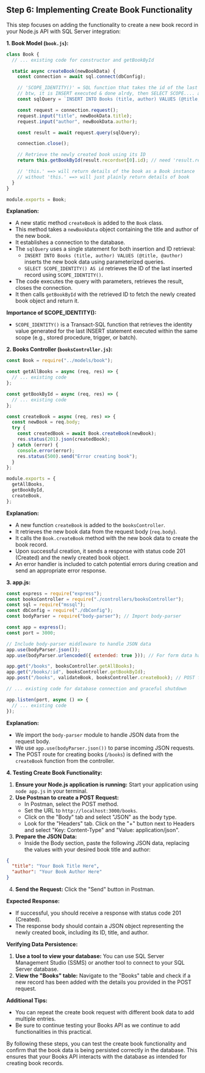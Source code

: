 ## Step 6: Implementing Create Book Functionality

This step focuses on adding the functionality to create a new book record in your Node.js API with SQL Server integration:

**1. Book Model (`book.js`):**

```javascript
class Book {
  // ... existing code for constructor and getBookById

  static async createBook(newBookData) {  
    const connection = await sql.connect(dbConfig);

    // 'SCOPE_IDENTITY()' = SQL function that takes the id of the last thing it made. That is why we choose to take it as id. 
    // btw, it is INSERT executed & done alrdy, then SELECT SCOPE.... as id.
    const sqlQuery = `INSERT INTO Books (title, author) VALUES (@title, @author); SELECT SCOPE_IDENTITY() AS id;`; 

    const request = connection.request();
    request.input("title", newBookData.title);
    request.input("author", newBookData.author);

    const result = await request.query(sqlQuery);

    connection.close();

    // Retrieve the newly created book using its ID
    return this.getBookById(result.recordset[0].id); // need 'result.recordset[0].id' & not just id is bc of assitional safety, in case got some error where SQL is wrong or smt... but if you want to use just 'id', also works fine.

    // 'this.' ==> will return details of the book as a Book instance
    // without 'this.' ==> will just plainly return details of book
  }
}

module.exports = Book;
```

**Explanation:**

- A new static method `createBook` is added to the `Book` class.
- This method takes a `newBookData` object containing the title and author of the new book.
- It establishes a connection to the database.
- The `sqlQuery` uses a single statement for both insertion and ID retrieval:
  - `INSERT INTO Books (title, author) VALUES (@title, @author)` inserts the new book data using parameterized queries.
  - `SELECT SCOPE_IDENTITY() AS id` retrieves the ID of the last inserted record using `SCOPE_IDENTITY()`.
- The code executes the query with parameters, retrieves the result, closes the connection.
- It then calls `getBookById` with the retrieved ID to fetch the newly created book object and return it.

**Importance of SCOPE_IDENTITY():**

- `SCOPE_IDENTITY()` is a Transact-SQL function that retrieves the identity value generated for the last INSERT statement executed within the same scope (e.g., stored procedure, trigger, or batch).

**2. Books Controller (`booksController.js`):**

```javascript
const Book = require("../models/book");

const getAllBooks = async (req, res) => {
  // ... existing code
};

const getBookById = async (req, res) => {
  // ... existing code
};

const createBook = async (req, res) => {
  const newBook = req.body;
  try {
    const createdBook = await Book.createBook(newBook);
    res.status(201).json(createdBook);
  } catch (error) {
    console.error(error);
    res.status(500).send("Error creating book");
  }
};

module.exports = {
  getAllBooks,
  getBookById,
  createBook,
};
```

**Explanation:**

- A new function `createBook` is added to the `booksController`.
- It retrieves the new book data from the request body (`req.body`).
- It calls the `Book.createBook` method with the new book data to create the book record.
- Upon successful creation, it sends a response with status code 201 (Created) and the newly created book object.
- An error handler is included to catch potential errors during creation and send an appropriate error response.

**3. app.js:**

```javascript
const express = require("express");
const booksController = require("./controllers/booksController");
const sql = require("mssql");
const dbConfig = require("./dbConfig");
const bodyParser = require("body-parser"); // Import body-parser

const app = express();
const port = 3000;

// Include body-parser middleware to handle JSON data
app.use(bodyParser.json());
app.use(bodyParser.urlencoded({ extended: true })); // For form data handling

app.get("/books", booksController.getAllBooks);
app.get("/books/:id", booksController.getBookById);
app.post("/books", validateBook, booksController.createBook); // POST for creating books (can handle JSON data)

// ... existing code for database connection and graceful shutdown

app.listen(port, async () => {
  // ... existing code
});
```

**Explanation:**

- We import the `body-parser` module to handle JSON data from the request body.
- We use `app.use(bodyParser.json())` to parse incoming JSON requests.
- The POST route for creating books (`/books`) is defined with the `createBook` function from the controller.

**4. Testing Create Book Functionality:**

1. **Ensure your Node.js application is running:** Start your application using `node app.js` in your terminal.
2. **Use Postman to create a POST Request:**
   - In Postman, select the POST method.
   - Set the URL to `http://localhost:3000/books`.
   - Click on the "Body" tab and select "JSON" as the body type.
   - Look for the "Headers" tab. Click on the "+" button next to Headers and select "Key: Content-Type" and "Value: application/json".
3. **Prepare the JSON Data:**
   - Inside the Body section, paste the following JSON data, replacing the values with your desired book title and author:

```json
{
  "title": "Your Book Title Here",
  "author": "Your Book Author Here"
}
```

4. **Send the Request:** Click the "Send" button in Postman.

**Expected Response:**

- If successful, you should receive a response with status code 201 (Created).
- The response body should contain a JSON object representing the newly created book, including its ID, title, and author.

**Verifying Data Persistence:**

1. **Use a tool to view your database:** You can use SQL Server Management Studio (SSMS) or another tool to connect to your SQL Server database.
2. **View the "Books" table:** Navigate to the "Books" table and check if a new record has been added with the details you provided in the POST request.

**Additional Tips:**

- You can repeat the create book request with different book data to add multiple entries.
- Be sure to continue testing your Books API as we continue to add functionalities in this practical.

By following these steps, you can test the create book functionality and confirm that the book data is being persisted correctly in the database. This ensures that your Books API interacts with the database as intended for creating book records.
